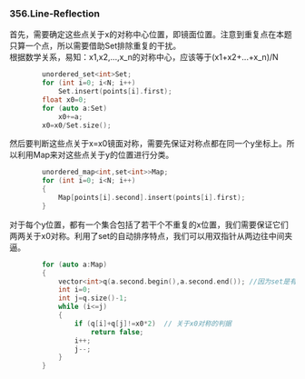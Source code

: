### 356.Line-Reflection

首先，需要确定这些点关于x的对称中心位置，即镜面位置。注意到重复点在本题只算一个点，所以需要借助Set排除重复的干扰。   
根据数学关系，易知：x1,x2,...,x_n的对称中心，应该等于(x1+x2+...+x_n)/N
```cpp
        unordered_set<int>Set;
        for (int i=0; i<N; i++)        
            Set.insert(points[i].first);               
        float x0=0;
        for (auto a:Set)
            x0+=a;
        x0=x0/Set.size();
```
然后要判断这些点关于x=x0镜面对称，需要先保证对称点都在同一个y坐标上。所以利用Map来对这些点关于y的位置进行分类。
```cpp
        unordered_map<int,set<int>>Map;
        for (int i=0; i<N; i++)
        {
            Map[points[i].second].insert(points[i].first);
        }
```
对于每个y位置，都有一个集合包括了若干个不重复的x位置，我们需要保证它们两两关于x0对称。利用了set的自动排序特点，我们可以用双指针从两边往中间夹逼。
```cpp
        for (auto a:Map)
        {
            vector<int>q(a.second.begin(),a.second.end()); //因为set是有序的，直接导入一个数组中。
            int i=0;
            int j=q.size()-1;
            while (i<=j)
            {
                if (q[i]+q[j]!=x0*2)  // 关于x0对称的判据
                    return false;
                i++;
                j--;
            }
        }
```        
